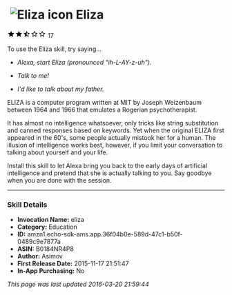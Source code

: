 # &nbsp;<img src="https://github.com/dale3h/alexa-skills-list/raw/master/skills/eliza/B0184NR4P8/app_icon" alt="Eliza icon" width="36"> Eliza
![2.5 stars](../../../images/ic_star_black_18dp_1x.png)![2.5 stars](../../../images/ic_star_black_18dp_1x.png)![2.5 stars](../../../images/ic_star_half_black_18dp_1x.png)![2.5 stars](../../../images/ic_star_border_black_18dp_1x.png)![2.5 stars](../../../images/ic_star_border_black_18dp_1x.png) 17

To use the Eliza skill, try saying...

* *Alexa, start Eliza (pronounced "ih-L-AY-z-uh").*

* *Talk to me!*

* *I'd like to talk about my father.*

ELIZA is a computer program written at MIT by Joseph Weizenbaum between 1964 and 1966 that emulates a Rogerian psychotherapist.

It has almost no intelligence whatsoever, only tricks like string substitution and canned responses based on keywords. Yet when the original ELIZA first appeared in the 60's, some people actually mistook her for a human. The illusion of intelligence works best, however, if you limit your conversation to talking about yourself and your life.

Install this skill to let Alexa bring you back to the early days of artificial intelligence and pretend that she is actually talking to you. Say goodbye when you are done with the session.

***

### Skill Details

* **Invocation Name:** eliza
* **Category:** Education
* **ID:** amzn1.echo-sdk-ams.app.36f04b0e-589d-47c1-b50f-0489c9e7877a
* **ASIN:** B0184NR4P8
* **Author:** Asimov
* **First Release Date:** 2015-11-17 21:51:47
* **In-App Purchasing:** No

*This page was last updated 2016-03-20 21:59:44*
